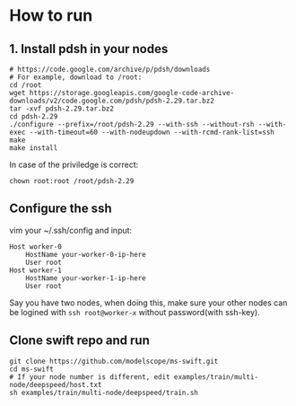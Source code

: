 # How to run

## 1. Install pdsh in your nodes

```shell
# https://code.google.com/archive/p/pdsh/downloads
# For example, download to /root:
cd /root
wget https://storage.googleapis.com/google-code-archive-downloads/v2/code.google.com/pdsh/pdsh-2.29.tar.bz2
tar -xvf pdsh-2.29.tar.bz2
cd pdsh-2.29
./configure --prefix=/root/pdsh-2.29 --with-ssh --without-rsh --with-exec --with-timeout=60 --with-nodeupdown --with-rcmd-rank-list=ssh
make
make install
```

In case of the priviledge is correct:
```shell
chown root:root /root/pdsh-2.29
```

## Configure the ssh

vim your ~/.ssh/config and input:
```text
Host worker-0
    HostName your-worker-0-ip-here
    User root
Host worker-1
    HostName your-worker-1-ip-here
    User root
```
Say you have two nodes, when doing this, make sure your other nodes can be logined with `ssh root@worker-x` without password(with ssh-key).

## Clone swift repo and run

```shell
git clone https://github.com/modelscope/ms-swift.git
cd ms-swift
# If your node number is different, edit examples/train/multi-node/deepspeed/host.txt
sh examples/train/multi-node/deepspeed/train.sh
```

